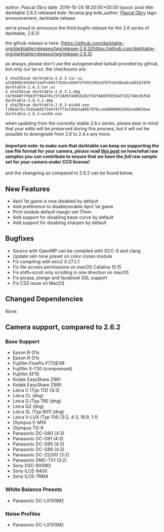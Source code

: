 author: Pascal Obry
date: 2019-10-24 18:20:00+00:00
layout: post
title: darktable 2.6.3 released
lede: fecamp.jpg
lede_author: <a href="http://photos.obry.net">Pascal Obry</a>
tags: announcement, darktable release

we’re proud to announce the third bugfix release for the 2.6 series of darktable, 2.6.3!

the github release is here: [https://github.com/darktable-org/darktable/releases/tag/release-2.6.3](https://github.com/darktable-org/darktable/releases/tag/release-2.6.3).

as always, please don't use the autogenerated tarball provided by github, but only our tar.xz. the checksums are:

```
$ sha256sum darktable-2.6.3.tar.xz
a518999c8458472edfc04577026ce5047d74553052af0f52d10ba8ce601b78f0  darktable-2.6.3.tar.xz
$ sha256sum darktable-2.6.3.1.dmg
cb79d40f7fb03ff9b4701c5f28d5f4d91b102756f48d970354d7102740e36f6d  darktable-2.6.3.1.dmg
$ sha256sum darktable-2.6.3-win64.exe
716bde75c7b1ba6d57344747773a7dde3a88b707bcceb8090062b02eed863bae  darktable-2.6.3-win64.exe
```

when updating from the currently stable 2.6.x series, please bear in mind that your edits will be preserved during this process, but it will not be possible to downgrade from 2.6 to 2.4.x any more.

#### Important note: to make sure that darktable can keep on supporting the raw file format for your camera, *please* read [this post](https://discuss.pixls.us/t/raw-samples-wanted/5420?u=lebedevri) on how/what raw samples you can contribute to ensure that we have the *full* raw sample set for your camera under CC0 license!

and the changelog as compared to 2.6.2 can be found below.

## New Features

- April 1st game is now disabled by default
- Add preference to disable/enable April 1st game
- Print module default margin set 17mm
- Add support for disabling base-curve by default
- Add support for disabling sharpen by default

## Bugfixes

- Source with OpenMP can be compiled with GCC-9 and clang
- Update skin tone preset on color-zones module
- Fix compiling with exiv2 0.27.2.1
- Fix file access permissions on macOS Catalina 10.15
- Fix shift+scroll only scrolling in one direction on macOS
- Fix picasa, piwigo and facebook SSL support
- Fix CSS issue on MacOS

## Changed Dependencies

None.

## Camera support, compared to 2.6.2

### Base Support

- Epson R-D1s
- Epson R-D1x
- Fujifilm FinePix F770EXR
- Fujifilm X-T30 (compressed)
- Fujifilm XF10
- Kodak EasyShare Z981
- Kodak EasyShare Z990
- Leica C (Typ 112) (4:3)
- Leica CL (dng)
- Leica Q (Typ 116) (dng)
- Leica Q2 (dng)
- Leica SL (Typ 601) (dng)
- Leica V-LUX (Typ 114) (3:2, 4:3, 16:9, 1:1)
- Olympus E-M1X
- Olympus TG-6
- Panasonic DC-G90 (4:3)
- Panasonic DC-G91 (4:3)
- Panasonic DC-G95 (4:3)
- Panasonic DC-G99 (4:3)
- Panasonic DC-ZS200 (3:2)
- Panasonic DMC-TX1 (3:2)
- Sony DSC-RX0M2
- Sony ILCE-6400
- Sony ILCE-7RM4

### White Balance Presets

- Panasonic DC-LX100M2

### Noise Profiles

- Panasonic DC-LX100M2
